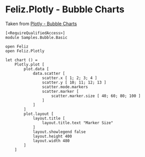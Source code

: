 # Feliz.Plotly - Bubble Charts

Taken from [Plotly - Bubble Charts](https://plot.ly/javascript/bubble-charts/)

```fsharp:plotly-chart-bubble-basic
[<RequireQualifiedAccess>]
module Samples.Bubble.Basic

open Feliz
open Feliz.Plotly

let chart () =
    Plotly.plot [
        plot.data [
            data.scatter [
                scatter.x [ 1; 2; 3; 4 ]
                scatter.y [ 10; 11; 12; 13 ]
                scatter.mode.markers
                scatter.marker [
                    scatter.marker.size [ 40; 60; 80; 100 ]
                ]
            ]
        ]
        plot.layout [
            layout.title [
                layout.title.text "Marker Size"
            ]
            layout.showlegend false
            layout.height 400
            layout.width 480
        ]
    ]
```